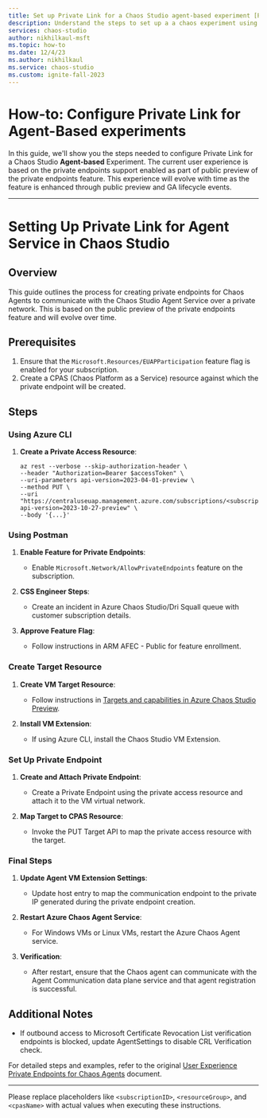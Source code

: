 ```yaml
---
title: Set up Private Link for a Chaos Studio agent-based experiment [Preview]
description: Understand the steps to set up a a chaos experiment using private link for agent-based experiments
services: chaos-studio
author: nikhilkaul-msft
ms.topic: how-to
ms.date: 12/4/23
ms.author: nikhilkaul
ms.service: chaos-studio
ms.custom: ignite-fall-2023
---
```

# How-to: Configure Private Link for Agent-Based experiments
In this guide, we'll show you the steps needed to configure Private Link for a Chaos Studio **Agent-based** Experiment. The current user experience is based on the private endpoints support enabled as part of public preview of the private endpoints feature. This experience will evolve with time as the feature is enhanced through public preview and GA lifecycle events. 

---

# Setting Up Private Link for Agent Service in Chaos Studio

## Overview

This guide outlines the process for creating private endpoints for Chaos Agents to communicate with the Chaos Studio Agent Service over a private network. This is based on the public preview of the private endpoints feature and will evolve over time.

## Prerequisites

1. Ensure that the `Microsoft.Resources/EUAPParticipation` feature flag is enabled for your subscription.
2. Create a CPAS (Chaos Platform as a Service) resource against which the private endpoint will be created.

## Steps

### Using Azure CLI

1. **Create a Private Access Resource**:
    ```shell
    az rest --verbose --skip-authorization-header \
    --header "Authorization=Bearer $accessToken" \
    --uri-parameters api-version=2023-04-01-preview \
    --method PUT \
    --uri "https://centraluseuap.management.azure.com/subscriptions/<subscriptionID>/resourceGroups/<resourceGroup>/providers/Microsoft.Chaos/privateAccesses/<cpasName>?api-version=2023-10-27-preview" \
    --body '{...}'
    ```

### Using Postman

1. **Enable Feature for Private Endpoints**:
   - Enable `Microsoft.Network/AllowPrivateEndpoints` feature on the subscription.

2. **CSS Engineer Steps**:
   - Create an incident in Azure Chaos Studio/Dri Squall queue with customer subscription details.

3. **Approve Feature Flag**:
   - Follow instructions in ARM AFEC - Public for feature enrollment.

### Create Target Resource

1. **Create VM Target Resource**:
   - Follow instructions in [Targets and capabilities in Azure Chaos Studio Preview](https://learn.microsoft.com/en-us/azure/chaos-studio/chaos-studio-targets-capabilities-preview).

2. **Install VM Extension**:
   - If using Azure CLI, install the Chaos Studio VM Extension.

### Set Up Private Endpoint

1. **Create and Attach Private Endpoint**:
   - Create a Private Endpoint using the private access resource and attach it to the VM virtual network.

2. **Map Target to CPAS Resource**:
   - Invoke the PUT Target API to map the private access resource with the target.

### Final Steps

1. **Update Agent VM Extension Settings**:
   - Update host entry to map the communication endpoint to the private IP generated during the private endpoint creation.

2. **Restart Azure Chaos Agent Service**:
   - For Windows VMs or Linux VMs, restart the Azure Chaos Agent service.

3. **Verification**:
   - After restart, ensure that the Chaos agent can communicate with the Agent Communication data plane service and that agent registration is successful.

## Additional Notes

- If outbound access to Microsoft Certificate Revocation List verification endpoints is blocked, update AgentSettings to disable CRL Verification check.

For detailed steps and examples, refer to the original [User Experience Private Endpoints for Chaos Agents](#) document.

---

Please replace placeholders like `<subscriptionID>`, `<resourceGroup>`, and `<cpasName>` with actual values when executing these instructions.
